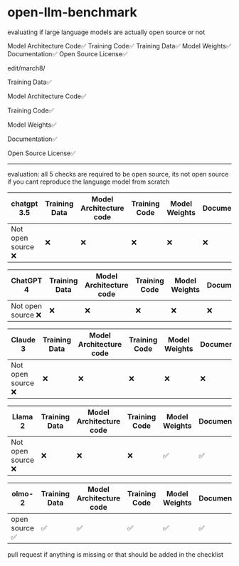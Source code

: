 # open-llm-benchmark

evaluating if large language models are actually open source or not

Model Architecture Code✅
Training Code✅
Training Data✅
Model Weights✅
Documentation✅
Open Source License✅


edit/march8/

Training Data✅


Model Architecture Code✅


Training Code✅


Model Weights✅


Documentation✅


Open Source License✅


--------------------------------------------------------------

evaluation: all 5 checks are required to be open source, its not open source if you cant reproduce the language model from scratch

|chatgpt 3.5|Training Data|Model Architecture code|Training Code|Model Weights|Documentation|Open source license|
|-----------|-------------|-----------------------|-------------|-------------|-------------|-------------------|
|Not open source ❌|❌|❌|❌|❌|❌|❌|


|ChatGPT 4|Training Data|Model Architecture code|Training Code|Model Weights|Documentation|Open source license| 
|-----------|-------------|-----------------------|-------------|-------------|-------------|-----------------|
|Not open source ❌|❌|❌|❌|❌|❌|❌|


|Claude 3|Training Data|Model Architecture code|Training Code|Model Weights|Documentation|Open source license| 
|--------|-------------|-----------------------|-------------|-------------|-------------|-------------------|
|Not open source ❌|❌|❌|❌|❌|❌|❌|


|Llama 2|Training Data|Model Architecture code|Training Code|Model Weights|Documentation|Open source license| 
|-------|-------------|-----------------------|-------------|-------------|-------------|-------------------|
|Not open source ❌|❌|❌|❌|✅|✅|❌|


|olmo-2|Training Data|Model Architecture code|Training Code|Model Weights|Documentation|Open source license| 
|------|-------------|-----------------------|-------------|-------------|-------------|-------------------|
|open source ✅|✅|✅|✅|✅|✅|✅|






pull request if anything is missing or that should be added in the checklist
